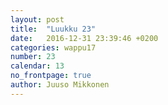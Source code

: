 ```yaml
---
layout: post
title:  "Luukku 23"
date:   2016-12-31 23:39:46 +0200
categories: wappu17
number: 23
calendar: 13
no_frontpage: true
author: Juuso Mikkonen
---
```

